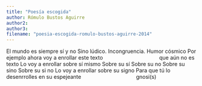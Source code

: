 ```yaml
---
title: "Poesía escogida"
author: Rómulo Bustos Aguirre
author2: 
author3: 
filename: "poesia-escogida-romulo-bustos-aguirre-2014"
---
```

El mundo es siempre sí y no
Sino lúdico. Incongruencia. Humor cósmico
Por ejemplo
ahora voy a enrollar este texto
                                     que aún no es texto
Lo voy a enrollar sobre sí mismo
Sobre su sí
Sobre su no
Sobre su sino
Sobre su si no
Lo voy a enrollar sobre su signo
Para que tú
lo desenrrolles en su espejeante
                                    gnosi(s)